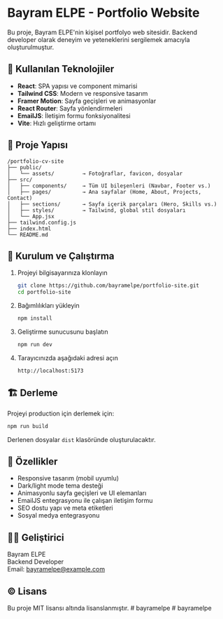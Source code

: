 # Bayram ELPE - Portfolio Website

Bu proje, Bayram ELPE'nin kişisel portfolyo web sitesidir. Backend developer olarak deneyim ve yeteneklerini sergilemek amacıyla oluşturulmuştur.

## 🚀 Kullanılan Teknolojiler

- **React**: SPA yapısı ve component mimarisi
- **Tailwind CSS**: Modern ve responsive tasarım
- **Framer Motion**: Sayfa geçişleri ve animasyonlar
- **React Router**: Sayfa yönlendirmeleri
- **EmailJS**: İletişim formu fonksiyonalitesi
- **Vite**: Hızlı geliştirme ortamı

## 📁 Proje Yapısı

```
/portfolio-cv-site
├── public/
│   └── assets/         → Fotoğraflar, favicon, dosyalar
├── src/
│   ├── components/     → Tüm UI bileşenleri (Navbar, Footer vs.)
│   ├── pages/          → Ana sayfalar (Home, About, Projects, Contact)
│   ├── sections/       → Sayfa içerik parçaları (Hero, Skills vs.)
│   ├── styles/         → Tailwind, global stil dosyaları
│   └── App.jsx         
├── tailwind.config.js
├── index.html
└── README.md
```

## 🔧 Kurulum ve Çalıştırma

1. Projeyi bilgisayarınıza klonlayın
   ```bash
   git clone https://github.com/bayramelpe/portfolio-site.git
   cd portfolio-site
   ```

2. Bağımlılıkları yükleyin
   ```bash
   npm install
   ```

3. Geliştirme sunucusunu başlatın
   ```bash
   npm run dev
   ```

4. Tarayıcınızda aşağıdaki adresi açın
   ```
   http://localhost:5173
   ```

## 🏗️ Derleme

Projeyi production için derlemek için:

```bash
npm run build
```

Derlenen dosyalar `dist` klasöründe oluşturulacaktır.

## 📝 Özellikler

- Responsive tasarım (mobil uyumlu)
- Dark/light mode tema desteği
- Animasyonlu sayfa geçişleri ve UI elemanları
- EmailJS entegrasyonu ile çalışan iletişim formu
- SEO dostu yapı ve meta etiketleri
- Sosyal medya entegrasyonu

## 👨‍💻 Geliştirici

Bayram ELPE  
Backend Developer  
Email: bayramelpe@example.com

## ©️ Lisans

Bu proje MIT lisansı altında lisanslanmıştır. #   b a y r a m e l p e  
 #   b a y r a m e l p e  
 